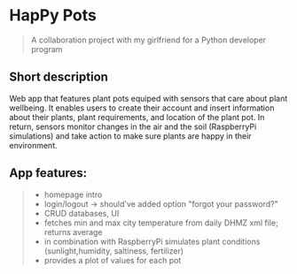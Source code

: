 # HapPy Pots
> A collaboration project with my girlfriend for a Python developer program

## Short description
Web app that features plant pots equiped with sensors that care about plant wellbeing.
It enables users to create their account and insert information about their plants, plant
requirements, and location of the plant pot. In return, sensors monitor changes in the air
and the soil (RaspberryPi simulations) and take action to make sure plants are happy in
their environment.


## App features:
> - homepage intro
> - login/logout -> should've added option "forgot your password?"
> - CRUD databases, UI
> - fetches min and max city temperature from daily DHMZ xml file; returns average
> - in combination with RaspberryPi simulates plant conditions (sunlight,humidity, saltiness, fertilizer)
> - provides a plot of values for each pot


